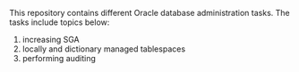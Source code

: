 This repository contains different Oracle database administration tasks. The tasks include topics below:
1) increasing SGA
2) locally and dictionary managed tablespaces
3) performing auditing

